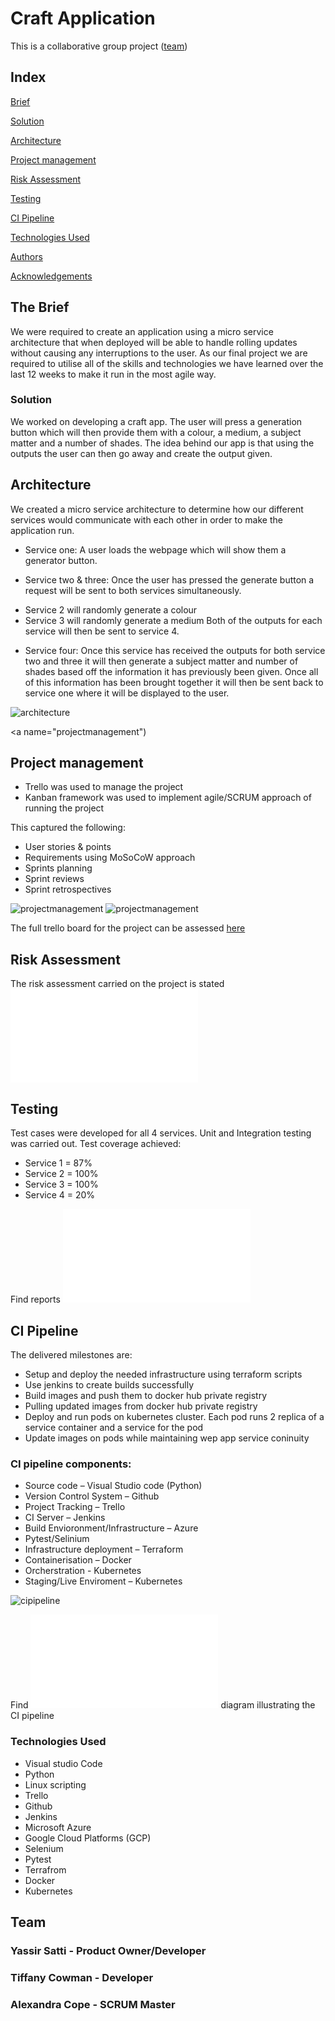 # Craft Application

This is a collaborative group project ([team](#auth))

## Index
[Brief](#brief)

[Solution](#solution)
   
[Architecture](#architecture)

[Project management](#projectmanagement)

[Risk Assessment](#risk)

[Testing](#testing)
     
[CI Pipeline](#cipipeline)

[Technologies Used](#tech)
     
[Authors](#auth)

[Acknowledgements](#ack)

<a name="brief"></a>
## The Brief

 We were required to create an application using a micro service architecture that when deployed will be able to handle rolling updates without causing any interruptions to the user. As our final project we are required to utilise all of the skills and technologies we have learned over the last 12 weeks to make it run in the most agile way.

<a name="solution"></a>
### Solution

We worked on developing a craft app. The user will press a generation button which will then provide them with a colour, a medium, a subject matter and a number of shades. The idea behind our app is that using the outputs the user can then go away and create the output given. 

<a name="architecture"></a>
## Architecture

We created a micro service architecture to determine how our different services would communicate with each other in order to make the application run. 

* Service one:
A user loads the webpage which will show them a generator button. 

* Service two & three:
Once the user has pressed the generate button a request will be sent to both services simultaneously. 
-	Service 2 will randomly generate a colour 
-	Service 3 will randomly generate a medium
Both of the outputs for each service will then be sent to service 4.

* Service four:
Once this service has received the outputs for both service two and three it will then generate a subject matter and number of shades based off the information it has previously been given. 
Once all of this information has been brought together it will then be sent back to service one where it will be displayed to the user. 

![architecture](/docs/caft_Presentation_architecture.jpg) 

<a name="projectmanagement")
## Project management

* Trello was used to manage the project
* Kanban framework was used to implement agile/SCRUM approach of running the project

This captured the following:
* User stories & points
* Requirements using MoSoCoW approach 
* Sprints planning
* Sprint reviews
* Sprint retrospectives

![projectmanagement](/docs/caft_Presentation_project.jpg)
![projectmanagement](/docs/caft_Presentation_project2.jpg)

The full trello board for the project can be assessed [here](https://trello.com/b/f0BXMr16/sofia-project-2)

<a name="risk"></a>
## Risk Assessment

The risk assessment carried on the project is stated ![here](/docs/craft_Risk_Assessment_V2.pdf)

<a name="testing"></a>
## Testing

Test cases were developed for all 4 services.
Unit and Integration testing was carried out.
Test coverage achieved:
* Service 1 = 87%
* Service 2 = 100%
* Service 3 = 100%
* Service 4 = 20%

Find reports ![here](/docs/Craft_Presentation_testing.pdf)



<a name="cipipeline"></a>
## CI Pipeline

The delivered milestones are:
* Setup and deploy the needed infrastructure using terraform scripts
* Use jenkins to create builds successfully
* Build images and push them to docker hub private registry
* Pulling updated images from docker hub private registry
* Deploy and run pods on kubernetes cluster. Each pod runs 2 replica of a service container and a service for the pod
* Update images on pods while maintaining wep app service coninuity

### CI pipeline components:

* Source code – Visual Studio code (Python)
* Version Control System – Github
* Project Tracking – Trello
* CI Server – Jenkins
* Build Envioronment/Infrastructure – Azure
* Pytest/Selinium 
* Infrastructure deployment – Terraform 
* Containerisation – Docker
* Orcherstration - Kubernetes
* Staging/Live Enviroment – Kubernetes

![cipipeline](/docs/caft_Presentation_CI_pipeline.jpg)

Find ![here](/docs/Craft_Presentation_CI_pipeline.pdf) diagram illustrating the CI pipeline

<a name="tech"></a>
### Technologies Used

* Visual studio Code
* Python
* Linux scripting
* Trello 
* Github
* Jenkins
* Microsoft Azure
* Google Cloud Platforms (GCP)
* Selenium
* Pytest
* Terrafrom
* Docker
* Kubernetes


<a name="auth"></a>
## Team

### Yassir Satti   - Product Owner/Developer
### Tiffany Cowman - Developer
### Alexandra Cope - SCRUM Master

